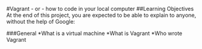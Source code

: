 #Vagrant - or - how to code in your local computer
##Learning Objectives
At the end of this project, you are expected to be able to explain to anyone, without the help of Google:

###General
*What is a virtual machine
*What is Vagrant
*Who wrote Vagrant

